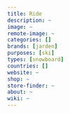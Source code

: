 ```yaml
---
title: Ride
description: ~
image: ~
remote-image: ~
categories: []
brands: [jarden]
purposes: [ski]
types: [snowboard]
countries: []
website: ~
shop: ~
store-finder: ~
about: ~
wiki: ~
---
```

